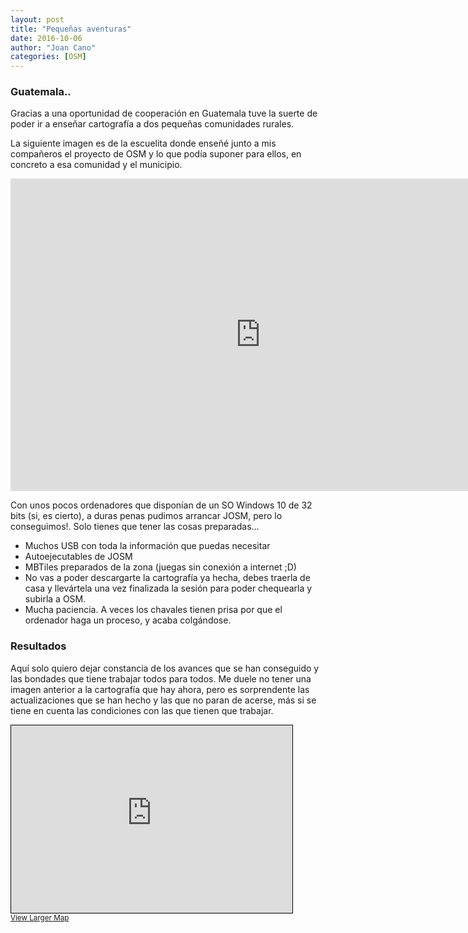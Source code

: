 ```yaml
---
layout: post
title: "Pequeñas aventuras"
date: 2016-10-06
author: "Joan Cano"
categories: [OSM]
---
```


### Guatemala..

Gracias a una oportunidad de cooperación en Guatemala tuve la suerte de poder ir a enseñar cartografía a dos pequeñas comunidades rurales.

La siguiente imagen es de la escuelita donde enseñé junto a mis compañeros el proyecto de OSM y lo que podía suponer para ellos, en concreto a esa comunidad y el municipio.

<iframe width="800" height="500" src="http://sanfrancisco.duckdns.org/joan/panos/panellum.html" frameborder="0" allowfullscreen></iframe>



Con unos pocos ordenadores que disponían de un SO Windows 10 de 32 bits (si, es cierto), a duras penas pudimos
arrancar JOSM, pero lo conseguimos!. Solo tienes que tener las cosas preparadas...


- Muchos USB con toda la información que puedas necesitar
- Autoejecutables de JOSM
- MBTiles preparados de la zona (juegas sin conexión a internet ;D)
- No vas a poder descargarte la cartografía ya hecha, debes traerla de casa y llevártela una vez finalizada la sesión para poder chequearla y subirla a OSM.
- Mucha paciencia. A veces los chavales tienen prisa por que el ordenador haga un proceso, y acaba colgándose.


### Resultados

Aquí solo quiero dejar constancia de los avances que se han conseguido y las bondades que tiene trabajar todos para todos. Me duele no tener una imagen anterior a la cartografía que hay ahora, pero es sorprendente las actualizaciones que se han hecho y las que no paran de acerse, más si se tiene en cuenta las condiciones con las que tienen que trabajar.

<iframe width="450" height="300" frameborder="0" scrolling="no" marginheight="0" marginwidth="0" 		src="https://www.openstreetmap.org/export/embed.html?bbox=-90.31596422195436%2C15.457568384197668%2C-90.29341220855714%2C15.470349161406482&amp;layer=mapnik&amp;marker=15.463958871391037%2C-90.30468821525574"
style="border: 1px solid black"></iframe><br/><small><a href="https://www.openstreetmap.org/?mlat=15.4640&amp;mlon=-90.3047#map=16/15.4640/-90.3047">View Larger Map</a></small>
